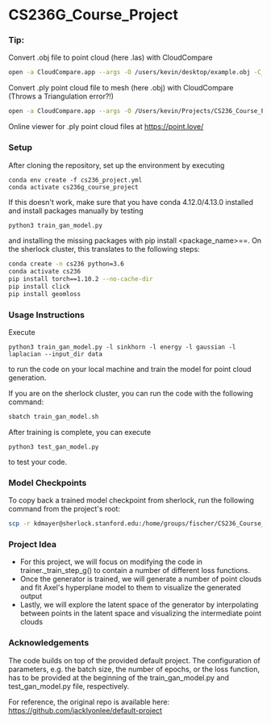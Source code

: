 # CS236G_Course_Project

### Tip:

Convert .obj file to point cloud (here .las) with CloudCompare

```bash
open -a CloudCompare.app --args -O /users/kevin/desktop/example.obj -C_EXPORT_FMT LAS -SAMPLE_MESH POINTS 10000
```

Convert .ply point cloud file to mesh (here .obj) with CloudCompare (Throws a Triangulation error?!)

```bash
open -a CloudCompare.app --args -O /Users/kevin/Projects/CS236_Course_Project/mock_data/Interpolation_Output/0.ply -M_EXPORT_FMT OBJ -DELAUNAY 
```

Online viewer for .ply point cloud files at https://point.love/

### Setup

After cloning the repository, set up the environment by executing

    conda env create -f cs236_project.yml
    conda activate cs236g_course_project

If this doesn't work, make sure that you have conda 4.12.0/4.13.0 installed and install packages manually by testing 

```bash
python3 train_gan_model.py
```

and installing the missing packages with pip install <package_name>==<version>. On the sherlock cluster, this translates to the following steps:

```bash
conda create -n cs236 python=3.6
conda activate cs236
pip install torch==1.10.2 --no-cache-dir
pip install click
pip install geomloss
```

### Usage Instructions

Execute

    python3 train_gan_model.py -l sinkhorn -l energy -l gaussian -l laplacian --input_dir data
  
to run the code on your local machine and train the model for point cloud generation.

If you are on the sherlock cluster, you can run the code with the following command:

```bash
sbatch train_gan_model.sh
```

After training is complete, you can execute

    python3 test_gan_model.py

to test your code.

### Model Checkpoints

To copy back a trained model checkpoint from sherlock, run the following command from the project's root:

```bash
scp -r kdmayer@sherlock.stanford.edu:/home/groups/fischer/CS236_Course_Project/checkpoints/<checkpoint_name> checkpoints/
```

### Project Idea

- For this project, we will focus on modifying the code in trainer._train_step_g() to contain a number of different loss functions.
- Once the generator is trained, we will generate a number of point clouds and fit Axel's hyperplane model to them to visualize the generated output
- Lastly, we will explore the latent space of the generator by interpolating between points in the latent space and visualizing the intermediate point clouds
  
### Acknowledgements

The code builds on top of the provided default project. The configuration of parameters, e.g. the batch size, the 
number of epochs, or the loss function, has to be provided at the beginning of the train_gan_model.py and 
test_gan_model.py file, respectively. 

For reference, the original repo is available here: https://github.com/jacklyonlee/default-project

 
